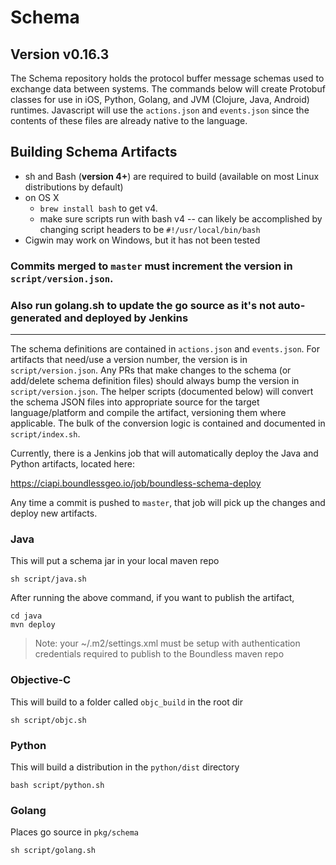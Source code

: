 # Schema

## Version v0.16.3

The Schema repository holds the protocol buffer message schemas used to exchange data between systems.
The commands below will create Protobuf classes for use in iOS, Python, Golang, and JVM (Clojure, Java, Android) runtimes.
Javascript will use the `actions.json` and `events.json` since the contents of these files are already native to the language.

## Building Schema Artifacts
- sh and Bash (**version 4+**) are required to build (available on
most Linux distributions by default)
- on OS X
  - `brew install bash` to get v4.
  - make sure scripts run with bash v4 -- can likely be accomplished by changing script headers to be `#!/usr/local/bin/bash`
- Cigwin may work on Windows, but it has not been
tested

### Commits merged to `master` **must** increment the version in `script/version.json`.

### Also run golang.sh to update the go source as it's not auto-generated and deployed by Jenkins

---
The schema definitions are contained in `actions.json` and `events.json`. For artifacts that need/use a version number,
the version is in `script/version.json`. Any PRs that make changes to the schema (or add/delete schema definition files)
should always bump the version in `script/version.json`. The helper scripts (documented below) will convert the schema
JSON files into appropriate source for the target language/platform and compile the artifact, versioning them where
applicable. The bulk of the conversion logic is contained and documented in `script/index.sh`.

Currently, there is a Jenkins job that will automatically deploy the Java and Python artifacts, located here:

https://ciapi.boundlessgeo.io/job/boundless-schema-deploy

Any time a commit is pushed to `master`, that job will pick up the changes and deploy new artifacts.

### Java
This will put a schema jar in your local maven repo

```
sh script/java.sh
```

After running the above command, if you want to publish the artifact,

```
cd java
mvn deploy
```
> Note: your ~/.m2/settings.xml must be setup with authentication
> credentials required to publish to the Boundless maven repo


### Objective-C
This will build to a folder called `objc_build` in the root dir

```
sh script/objc.sh
```

### Python
This will build a distribution in the `python/dist` directory

```
bash script/python.sh
```

### Golang
Places go source in `pkg/schema`

```
sh script/golang.sh
```